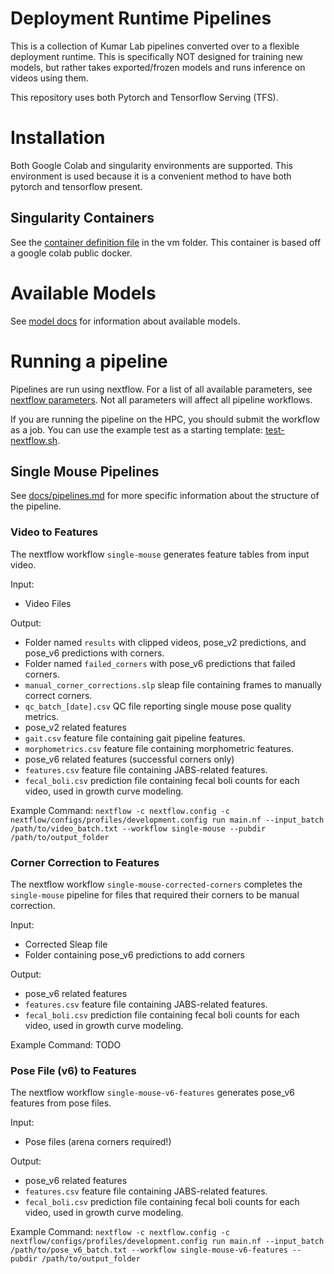 # Deployment Runtime Pipelines

This is a collection of Kumar Lab pipelines converted over to a flexible deployment runtime.
This is specifically NOT designed for training new models, but rather takes exported/frozen models and runs inference on videos using them.

This repository uses both Pytorch and Tensorflow Serving (TFS).

# Installation

Both Google Colab and singularity environments are supported. This environment is used because it is a convenient method to have both pytorch and tensorflow present.

## Singularity Containers

See the [container definition file](vm/deployment-runtime-RHEL9.def) in the vm folder. This container is based off a google colab public docker.

# Available Models

See [model docs](docs/models.md) for information about available models.

# Running a pipeline

Pipelines are run using nextflow. For a list of all available parameters, see [nextflow parameters](nextflow.config). Not all parameters will affect all pipeline workflows.

If you are running the pipeline on the HPC, you should submit the workflow as a job. You can use the example test as a starting template: [test-nextflow.sh](test-nextflow.sh).

## Single Mouse Pipelines

See [docs/pipelines.md](docs/pipelines.md) for more specific information about the structure of the pipeline.

### Video to Features

The nextflow workflow `single-mouse` generates feature tables from input video.

Input:
* Video Files

Output:
* Folder named `results` with clipped videos, pose_v2 predictions, and pose_v6 predictions with corners.
* Folder named `failed_corners` with pose_v6 predictions that failed corners.
* `manual_corner_corrections.slp` sleap file containing frames to manually correct corners.
* `qc_batch_[date].csv` QC file reporting single mouse pose quality metrics.
* pose_v2 related features
 * `gait.csv` feature file containing gait pipeline features.
 * `morphometrics.csv` feature file containing morphometric features.
* pose_v6 related features (successful corners only)
 * `features.csv` feature file containing JABS-related features.
 * `fecal_boli.csv` prediction file containing fecal boli counts for each video, used in growth curve modeling.

Example Command:
`nextflow -c nextflow.config -c nextflow/configs/profiles/development.config run main.nf --input_batch /path/to/video_batch.txt --workflow single-mouse --pubdir /path/to/output_folder`

### Corner Correction to Features

The nextflow workflow `single-mouse-corrected-corners` completes the `single-mouse` pipeline for files that required their corners to be manual correction.

Input:
* Corrected Sleap file
* Folder containing pose_v6 predictions to add corners

Output:
* pose_v6 related features
 * `features.csv` feature file containing JABS-related features.
 * `fecal_boli.csv` prediction file containing fecal boli counts for each video, used in growth curve modeling.

Example Command:
TODO

### Pose File (v6) to Features

The nextflow workflow `single-mouse-v6-features` generates pose_v6 features from pose files.

Input:
* Pose files (arena corners required!)

Output:
* pose_v6 related features
 * `features.csv` feature file containing JABS-related features.
 * `fecal_boli.csv` prediction file containing fecal boli counts for each video, used in growth curve modeling.

Example Command:
`nextflow -c nextflow.config -c nextflow/configs/profiles/development.config run main.nf --input_batch /path/to/pose_v6_batch.txt --workflow single-mouse-v6-features --pubdir /path/to/output_folder`
